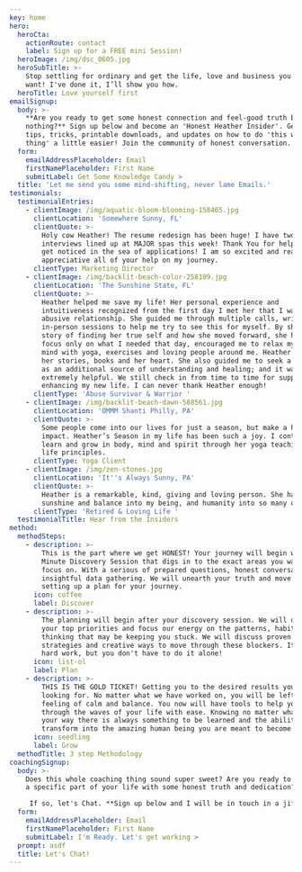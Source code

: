 ```yaml
---
key: home
hero:
  heroCta:
    actionRoute: contact
    label: Sign up for a FREE mini Session!
  heroImage: /img/dsc_0605.jpg
  heroSubTitle: >-
    Stop settling for ordinary and get the life, love and business you really
    want! I've done it, I’ll show you how.
  heroTitle: Love yourself first
emailSignup:
  body: >-
    **Are you ready to get some honest connection and feel-good truth by doing
    nothing?** Sign up below and become an 'Honest Heather Insider'. Get FREE
    tips, tricks, printable downloads, and updates on how to do 'this whole life
    thing' a little easier! Join the community of honest conversation.
  form:
    emailAddressPlaceholder: Email
    firstNamePlaceholder: First Name
    submitLabel: Get Some Knowledge Candy >
  title: 'Let me send you some mind-shifting, never lame Emails.'
testimonials:
  testimonialEntries:
    - clientImage: /img/aquatic-bloom-blooming-158465.jpg
      clientLocation: 'Somewhere Sunny, FL'
      clientQuote: >-
        Holy cow Heather! The resume redesign has been huge! I have two
        interviews lined up at MAJOR spas this week! Thank You for helping me
        get noticed in the sea of applications! I am so excited and really
        appreciative all of your help on my journey.
      clientType: Marketing Director
    - clientImage: /img/backlit-beach-color-258109.jpg
      clientLocation: 'The Sunshine State, FL'
      clientQuote: >-
        Heather helped me save my life! Her personal experience and
        intuitiveness recognized from the first day I met her that I was in an
        abusive relationship. She guided me through multiple calls, writings and
        in-person sessions to help me try to see this for myself. By sharing her
        story of finding her true self and how she moved forward, she helped me
        focus only on what I needed that day, encouraged me to relax my body and
        mind with yoga, exercises and loving people around me. Heather shared
        her stories, books and her heart. She also guided me to seek a therapist
        as an additional source of understanding and healing; and it was
        extremely helpful. We still check in from time to time for support and
        enhancing my new life. I can never thank Heather enough!
      clientType: 'Abuse Survivor & Warrior '
    - clientImage: /img/backlit-beach-dawn-588561.jpg
      clientLocation: 'OMMM Shanti Philly, PA'
      clientQuote: >-
        Some people come into our lives for just a season, but make a huge
        impact. Heather’s Season in my life has been such a joy. I continue to
        learn and grow in body, mind and spirit through her yoga teachings and
        life principles. 
      clientType: Yoga Client
    - clientImage: /img/zen-stones.jpg
      clientLocation: 'It''s Always Sunny, PA'
      clientQuote: >-
        Heather is a remarkable, kind, giving and loving person. She has brought
        sunshine and balance into my being, and humanity into so many others.
      clientType: 'Retired & Loving Life '
  testimonialTitle: Hear from the Insiders
method:
  methodSteps:
    - description: >-
        This is the part where we get HONEST! Your journey will begin with a 90
        Minute Discovery Session that digs in to the exact areas you want to
        focus on. With a serious of prepared questions, honest conversation and
        insightful data gathering. We will unearth your truth and move toward
        setting up a plan for your journey.
      icon: coffee
      label: Discover
    - description: >-
        The planning will begin after your discovery session. We will decide
        your top priorities and focus our energy on the patterns, habits and
        thinking that may be keeping you stuck. We will discuss proven tools,
        strategies and creative ways to move through these blockers. It will be
        hard work, but you don't have to do it alone!
      icon: list-ol
      label: Plan
    - description: >-
        THIS IS THE GOLD TICKET! Getting you to the desired results you are
        looking for. No matter what we have worked on, you will be left with a
        feeling of calm and balance. You now will have tools to help you move
        through the waves of your life with ease. Knowing no matter what comes
        your way there is always something to be learned and the ability to
        transform into the amazing human being you are meant to become!
      icon: seedling
      label: Grow
  methodTitle: 3 step Methodology
coachingSignup:
  body: >-
    Does this whole coaching thing sound super sweet? Are you ready to take back
    a specific part of your life with some honest truth and dedication? 

     If so, let's Chat. **Sign up below and I will be in touch in a jiffy!**
  form:
    emailAddressPlaceholder: Email
    firstNamePlaceholder: First Name
    submitLabel: I'm Ready. Let's get working >
  prompt: asdf
  title: Let's Chat!
---
```


